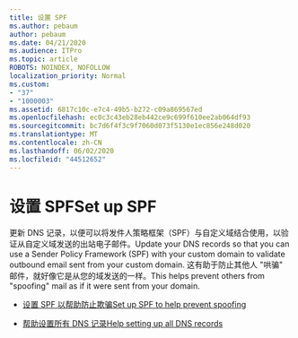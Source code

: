 ```yaml
---
title: 设置 SPF
ms.author: pebaum
author: pebaum
ms.date: 04/21/2020
ms.audience: ITPro
ms.topic: article
ROBOTS: NOINDEX, NOFOLLOW
localization_priority: Normal
ms.custom:
- "37"
- "1000003"
ms.assetid: 6817c10c-e7c4-49b5-b272-c09a869567ed
ms.openlocfilehash: ec0c3c43eb28eb442ce9c699f610ee2ab064df93
ms.sourcegitcommit: bc7d6f4f3c9f7060d073f5130e1ec856e248d020
ms.translationtype: MT
ms.contentlocale: zh-CN
ms.lasthandoff: 06/02/2020
ms.locfileid: "44512652"
---
```

# <a name="set-up-spf"></a><span data-ttu-id="5c537-102">设置 SPF</span><span class="sxs-lookup"><span data-stu-id="5c537-102">Set up SPF</span></span>

<span data-ttu-id="5c537-103">更新 DNS 记录，以便可以将发件人策略框架（SPF）与自定义域结合使用，以验证从自定义域发送的出站电子邮件。</span><span class="sxs-lookup"><span data-stu-id="5c537-103">Update your DNS records so that you can use a Sender Policy Framework (SPF) with your custom domain to validate outbound email sent from your custom domain.</span></span> <span data-ttu-id="5c537-104">这有助于防止其他人 "哄骗" 邮件，就好像它是从您的域发送的一样。</span><span class="sxs-lookup"><span data-stu-id="5c537-104">This helps prevent others from "spoofing" mail as if it were sent from your domain.</span></span>
  
- [<span data-ttu-id="5c537-105">设置 SPF 以帮助防止欺骗</span><span class="sxs-lookup"><span data-stu-id="5c537-105">Set up SPF to help prevent spoofing</span></span>](https://docs.microsoft.com/microsoft-365/security/office-365-security/set-up-spf-in-office-365-to-help-prevent-spoofing)

- [<span data-ttu-id="5c537-106">帮助设置所有 DNS 记录</span><span class="sxs-lookup"><span data-stu-id="5c537-106">Help setting up all DNS records</span></span>](https://docs.microsoft.com/microsoft-365/admin/get-help-with-domains/create-dns-records-at-any-dns-hosting-provider)
